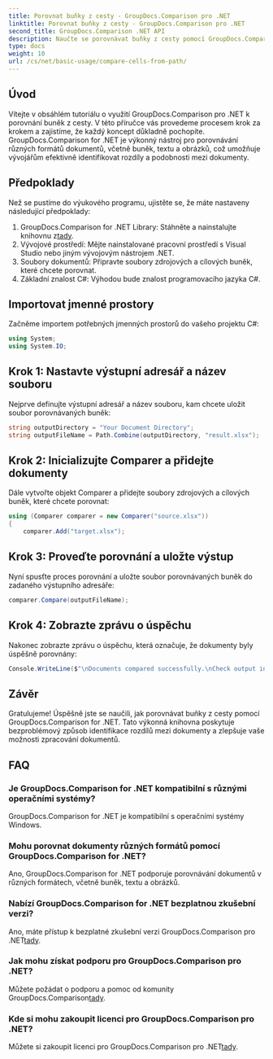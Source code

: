 ```yaml
---
title: Porovnat buňky z cesty - GroupDocs.Comparison pro .NET
linktitle: Porovnat buňky z cesty - GroupDocs.Comparison pro .NET
second_title: GroupDocs.Comparison .NET API
description: Naučte se porovnávat buňky z cesty pomocí GroupDocs.Comparison for .NET. Efektivně identifikujte rozdíly mezi dokumenty.
type: docs
weight: 10
url: /cs/net/basic-usage/compare-cells-from-path/
---
```

## Úvod
Vítejte v obsáhlém tutoriálu o využití GroupDocs.Comparison pro .NET k porovnání buněk z cesty. V této příručce vás provedeme procesem krok za krokem a zajistíme, že každý koncept důkladně pochopíte. GroupDocs.Comparison for .NET je výkonný nástroj pro porovnávání různých formátů dokumentů, včetně buněk, textu a obrázků, což umožňuje vývojářům efektivně identifikovat rozdíly a podobnosti mezi dokumenty.
## Předpoklady
Než se pustíme do výukového programu, ujistěte se, že máte nastaveny následující předpoklady:
1. GroupDocs.Comparison for .NET Library: Stáhněte a nainstalujte knihovnu z[tady](https://releases.groupdocs.com/comparison/net/).
2. Vývojové prostředí: Mějte nainstalované pracovní prostředí s Visual Studio nebo jiným vývojovým nástrojem .NET.
3. Soubory dokumentů: Připravte soubory zdrojových a cílových buněk, které chcete porovnat.
4. Základní znalost C#: Výhodou bude znalost programovacího jazyka C#.

## Importovat jmenné prostory
Začněme importem potřebných jmenných prostorů do vašeho projektu C#:
```csharp
using System;
using System.IO;
```
## Krok 1: Nastavte výstupní adresář a název souboru
Nejprve definujte výstupní adresář a název souboru, kam chcete uložit soubor porovnávaných buněk:
```csharp
string outputDirectory = "Your Document Directory";
string outputFileName = Path.Combine(outputDirectory, "result.xlsx");
```
## Krok 2: Inicializujte Comparer a přidejte dokumenty
Dále vytvořte objekt Comparer a přidejte soubory zdrojových a cílových buněk, které chcete porovnat:
```csharp
using (Comparer comparer = new Comparer("source.xlsx"))
{
    comparer.Add("target.xlsx");
```
## Krok 3: Proveďte porovnání a uložte výstup
Nyní spusťte proces porovnání a uložte soubor porovnávaných buněk do zadaného výstupního adresáře:
```csharp
comparer.Compare(outputFileName);
```
## Krok 4: Zobrazte zprávu o úspěchu
Nakonec zobrazte zprávu o úspěchu, která označuje, že dokumenty byly úspěšně porovnány:
```csharp
Console.WriteLine($"\nDocuments compared successfully.\nCheck output in {outputDirectory}.");
```

## Závěr
Gratulujeme! Úspěšně jste se naučili, jak porovnávat buňky z cesty pomocí GroupDocs.Comparison for .NET. Tato výkonná knihovna poskytuje bezproblémový způsob identifikace rozdílů mezi dokumenty a zlepšuje vaše možnosti zpracování dokumentů.
## FAQ
### Je GroupDocs.Comparison for .NET kompatibilní s různými operačními systémy?
GroupDocs.Comparison for .NET je kompatibilní s operačními systémy Windows.
### Mohu porovnat dokumenty různých formátů pomocí GroupDocs.Comparison for .NET?
Ano, GroupDocs.Comparison for .NET podporuje porovnávání dokumentů v různých formátech, včetně buněk, textu a obrázků.
### Nabízí GroupDocs.Comparison for .NET bezplatnou zkušební verzi?
 Ano, máte přístup k bezplatné zkušební verzi GroupDocs.Comparison pro .NET[tady](https://releases.groupdocs.com/).
### Jak mohu získat podporu pro GroupDocs.Comparison pro .NET?
Můžete požádat o podporu a pomoc od komunity GroupDocs.Comparison[tady](https://forum.groupdocs.com/c/comparison/12).
### Kde si mohu zakoupit licenci pro GroupDocs.Comparison pro .NET?
 Můžete si zakoupit licenci pro GroupDocs.Comparison pro .NET[tady](https://purchase.groupdocs.com/buy).